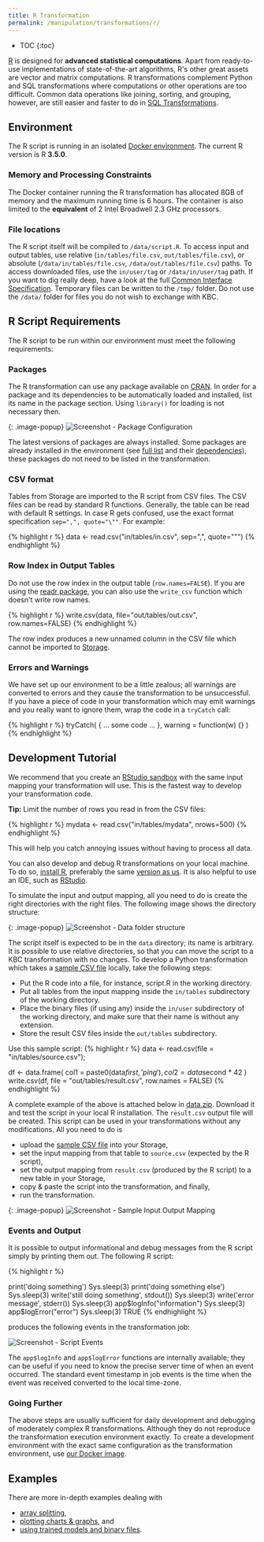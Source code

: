 ```yaml
---
title: R Transformation
permalink: /manipulation/transformations/r/
---
```


* TOC
{:toc}

[R](https://www.r-project.org/about.html) is designed for **advanced statistical computations**.
Apart from ready-to-use implementations of state-of-the-art algorithms, R's other great assets are vector and matrix
computations. R transformations complement Python and SQL transformations where computations or
other operations are too difficult. Common data operations like joining, sorting, and grouping, however, are still
easier and faster to do in [SQL Transformations](/manipulation/transformations/).

## Environment
The R script is running in an isolated [Docker environment](https://developers.keboola.com/integrate/docker-bundle/).
The current R version is R **3.5.0**.

### Memory and Processing Constraints

The Docker container running the R transformation has allocated 8GB of memory and the maximum running time is 6 hours.
The container is also limited to the **equivalent** of 2 Intel Broadwell 2.3 GHz processors.

### File locations
The R script itself will be compiled to `/data/script.R`. To access input and output tables, use relative
(`in/tables/file.csv`, `out/tables/file.csv`), or absolute (`/data/in/tables/file.csv`, `/data/out/tables/file.csv`) paths.
To access downloaded files, use the `in/user/tag` or `/data/in/user/tag` path. If you want to dig really deep, have a look
at the full [Common Interface Specification](https://developers.keboola.com/extend/common-interface/). Temporary files can
be written to the `/tmp/` folder. Do not use the `/data/` folder for files you do not wish to exchange with KBC.

## R Script Requirements
The R script to be run within our environment must meet the following requirements:

### Packages
The R transformation can use any package available on
[CRAN](https://cloud.r-project.org/web/packages/available_packages_by_name.html). In order for a package and
its dependencies to be automatically loaded and installed, list its name in the package section. Using `library()`
for loading is not necessary then.

{: .image-popup}
![Screenshot - Package Configuration](/manipulation/transformations/r/packages.png)

The latest versions of packages are always installed. Some packages are already installed in the environment 
(see [full list](https://github.com/keboola/docker-custom-r/blob/master/init-2.R#L4) and their [dependencies](https://github.com/keboola/docker-custom-r/blob/master/init-1.R#L3)), these packages do not need to be listed in the transformation. 

### CSV format
Tables from Storage are imported to the R script from CSV files. The CSV files can be read by standard R functions.
Generally, the table can be read with default R settings. In case R gets confused, use the exact format
specification `sep=",", quote="\""`. For example:

{% highlight r %}
data <- read.csv("in/tables/in.csv", sep=",", quote="\"")
{% endhighlight %}

### Row Index in Output Tables
Do not use the row index in the output table (`row.names=FALSE`). If you are using the
[readr package](https://cran.r-project.org/web/packages/readr/readr.pdf), you can also use the `write_csv` function
which doesn't write row names.

{% highlight r %}
write.csv(data, file="out/tables/out.csv", row.names=FALSE)
{% endhighlight %}

The row index produces a new unnamed column in the CSV file which cannot be imported to [Storage](/storage/).

### Errors and Warnings
We have set up our environment to be a little zealous; all warnings are converted to errors and they cause the
transformation to be unsuccessful. If you have a piece of code in your transformation which may emit warnings
and you really want to ignore them, wrap the code in a `tryCatch` call:

{% highlight r %}
tryCatch(
    { ... some code ... },
    warning = function(w) {}
)
{% endhighlight %}

## Development Tutorial

We recommend that you create an [RStudio sandbox](/manipulation/transformations/sandbox/#rstudio-sandbox) with the same
input mapping your transformation will use. This is the fastest way to develop your transformation code.

**Tip:** Limit the number of rows you read in from the CSV files:

{% highlight r %}
mydata <- read.csv("in/tables/mydata", nrows=500)
{% endhighlight %}

This will help you catch annoying issues without having to process all data.

You can also develop and debug R transformations on your local machine.
To do so, [install R](https://cloud.r-project.org/), preferably the same [version as us](#environment).
It is also helpful to use an IDE, such as [RStudio](https://www.rstudio.com/products/rstudio/#Desktop).

To simulate the input and output mapping, all you need to do is create the right directories with the right files.
The following image shows the directory structure:

{: .image-popup}
![Screenshot - Data folder structure](/manipulation/transformations/r/tree.png)

The script itself is expected to be in the `data` directory; its name is arbitrary. It is possible to use relative directories,
so that you can move the script to a KBC transformation with no changes. To develop a Python transformation which takes
a [sample CSV file](/manipulation/transformations/r/source.csv) locally, take the following steps:

- Put the R code into a file, for instance, script.R in the working directory.
- Put all tables from the input mapping inside the `in/tables` subdirectory of the working directory.
- Place the binary files (if using any) inside the `in/user` subdirectory of the working directory, and make sure
that their name is without any extension.
- Store the result CSV files inside the `out/tables` subdirectory.

Use this sample script:
{% highlight r %}
data <- read.csv(file = "in/tables/source.csv");

df <- data.frame(
  col1 = paste0(data$first, 'ping'),
  col2 = data$second * 42
)
write.csv(df, file = "out/tables/result.csv", row.names = FALSE)
{% endhighlight %}

A complete example of the above is attached below in [data.zip](/manipulation/transformations/r/data.zip).
Download it and test the script in your local R installation. The `result.csv` output file will be created.
This script can be used in your transformations without any modifications.
All you need to do is

- upload the [sample CSV file](/manipulation/transformations/r/source.csv) into your Storage,
- set the input mapping from that table to `source.csv` (expected by the R script),
- set the output mapping from `result.csv` (produced by the R script) to a new table in your Storage,
- copy & paste the script into the transformation, and finally,
- run the transformation.

{: .image-popup}
![Screenshot - Sample Input Output Mapping](/manipulation/transformations/python/sample-io.png)

### Events and Output
It is possible to output informational and debug messages from the R script simply by printing them out.
The following R script:

{% highlight r %}

print('doing something')
Sys.sleep(3)
print('doing something else')
Sys.sleep(3)
write('still doing something', stdout())
Sys.sleep(3)
write('error message', stderr())
Sys.sleep(3)
app$logInfo("information")
Sys.sleep(3)
app$logError("error")
Sys.sleep(3)
TRUE
{% endhighlight %}

produces the following events in the transformation job:

![Screenshot - Script Events](/manipulation/transformations/r/events-output.png)

The `app$logInfo` and `app$logError` functions are internally available; they can be useful if you need to know the precise
server time of when an event occurred. The standard event timestamp in job events is the time when the event was received
converted to the local time-zone.

### Going Further
The above steps are usually sufficient for daily development and debugging of moderately complex R transformations.
Although they do not reproduce the transformation execution environment exactly. To create a development environment
with the exact same configuration as the transformation environment, use [our Docker image](https://developers.keboola.com/extend/docker/running/#running-transformations).

## Examples
There are more in-depth examples dealing with

- [array splitting](/manipulation/transformations/r/array-splitter/),
- [plotting charts & graphs](/manipulation/transformations/r/plots/), and
- [using trained models and binary files](/manipulation/transformations/r/binary/).

